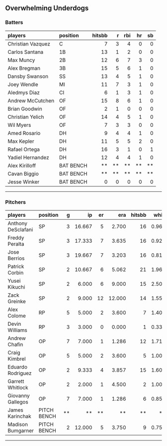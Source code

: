 ## Overwhelming Underdogs

### Batters

 
|players           |position  | hitsbb|  r| rbi| hr| sb| 
|:-----------------|:---------|------:|--:|---:|--:|--:| 
|Christian Vazquez |C         |      7|  3|   4|  0|  0| 
|Carlos Santana    |1B        |     13|  1|   2|  0|  0| 
|Max Muncy         |2B        |     12|  6|   7|  3|  0| 
|Alex Bregman      |3B        |     15|  5|   6|  1|  0| 
|Dansby Swanson    |SS        |     13|  4|   5|  1|  0| 
|Joey Wendle       |MI        |     11|  7|   3|  1|  0| 
|Aledmys Diaz      |CI        |      6|  1|   3|  1|  0| 
|Andrew McCutchen  |OF        |     15|  8|   6|  1|  0| 
|Brian Goodwin     |OF        |      2|  1|   0|  0|  0| 
|Christian Yelich  |OF        |     14|  4|   5|  1|  0| 
|Wil Myers         |OF        |      7|  3|   3|  0|  0| 
|Amed Rosario      |DH        |      9|  4|   4|  1|  0| 
|Max Kepler        |DH        |     11|  5|   5|  2|  0| 
|Rafael Ortega     |DH        |     16|  3|   1|  0|  1| 
|Yadiel Hernandez  |DH        |     12|  4|   4|  1|  0| 
|Alex Kirilloff    |BAT BENCH |     **| **|  **| **| **| 
|Cavan Biggio      |BAT BENCH |     **| **|  **| **| **| 
|Jesse Winker      |BAT BENCH |      0|  0|   0|  0|  0| 


* * *

### Pitchers

 
|players            |position    |  g|     ip| er|    era| hitsbb|  whip| so|  w| sv| 
|:------------------|:-----------|--:|------:|--:|------:|------:|-----:|--:|--:|--:| 
|Anthony DeSclafani |SP          |  3| 16.667|  5|  2.700|     16| 0.960| 12|  1|  0| 
|Freddy Peralta     |SP          |  3| 17.333|  7|  3.635|     16| 0.923| 23|  1|  0| 
|Jose Berrios       |SP          |  3| 19.667|  7|  3.203|     16| 0.814| 20|  1|  0| 
|Patrick Corbin     |SP          |  2| 10.667|  6|  5.062|     21| 1.969| 12|  1|  0| 
|Yusei Kikuchi      |SP          |  2|  6.000|  6|  9.000|     15| 2.500|  6|  0|  0| 
|Zack Greinke       |SP          |  2|  9.000| 12| 12.000|     14| 1.556|  7|  0|  0| 
|Alex Colome        |RP          |  5|  5.000|  2|  3.600|      7| 1.400|  6|  0|  3| 
|Devin Williams     |RP          |  3|  3.000|  0|  0.000|      1| 0.333|  7|  1|  0| 
|Andrew Chafin      |OP          |  7|  7.000|  1|  1.286|     12| 1.714|  7|  1|  2| 
|Craig Kimbrel      |OP          |  5|  5.000|  2|  3.600|      5| 1.000|  7|  0|  0| 
|Eduardo Rodriguez  |OP          |  2|  9.333|  4|  3.857|     15| 1.607| 13|  0|  0| 
|Garrett Whitlock   |OP          |  2|  2.000|  1|  4.500|      2| 1.000|  1|  0|  0| 
|Giovanny Gallegos  |OP          |  7|  7.000|  1|  1.286|      6| 0.857| 11|  0|  6| 
|James Karinchak    |PITCH BENCH | **|     **| **|     **|     **|    **| **| **| **| 
|Madison Bumgarner  |PITCH BENCH |  2| 12.000|  5|  3.750|      9| 0.750|  8|  0|  0| 


* * *


